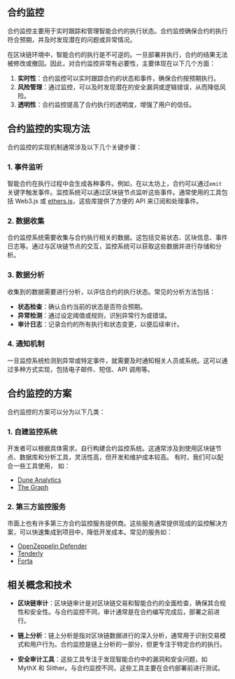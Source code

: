 ## 合约监控

合约监控主要用于实时跟踪和管理智能合约的执行状态。合约监控确保合约的执行符合预期，并及时发现潜在的问题或异常情况。

在区块链环境中，智能合约的执行是不可逆的。一旦部署并执行，合约的结果无法被修改或撤回。因此，对合约监控非常有必要性，主要体现在以下几个方面：

1. **实时性**：合约监控可以实时跟踪合约的状态和事件，确保合约按预期执行。
2. **风险管理**：通过监控，可以及时发现潜在的安全漏洞或逻辑错误，从而降低风险。
3. **透明性**：合约监控提高了合约执行的透明度，增强了用户的信任。

## 合约监控的实现方法

合约监控的实现机制通常涉及以下几个关键步骤：

### 1. 事件监听

智能合约在执行过程中会生成各种事件。例如，在以太坊上，合约可以通过`emit`关键字触发事件。监控系统可以通过区块链节点监听这些事件。通常使用的工具包括 Web3.js 或 [ethers.js](https://learnblockchain.cn/tags/ethers.js?map=EVM)，这些库提供了方便的 API 来订阅和处理事件。

### 2. 数据收集

合约监控系统需要收集与合约执行相关的数据。这包括交易状态、区块信息、事件日志等。通过与区块链节点的交互，监控系统可以获取这些数据并进行存储和分析。

### 3. 数据分析

收集到的数据需要进行分析，以评估合约的执行状态。常见的分析方法包括：

- **状态检查**：确认合约当前的状态是否符合预期。
- **异常检测**：通过设定阈值或规则，识别异常行为或错误。
- **审计日志**：记录合约的所有执行和状态变更，以便后续审计。

### 4. 通知机制

一旦监控系统检测到异常或特定事件，就需要及时通知相关人员或系统。这可以通过多种方式实现，包括电子邮件、短信、API 调用等。

## 合约监控的方案

合约监控的方案可以分为以下几类：

### 1. 自建监控系统

开发者可以根据具体需求，自行构建合约监控系统。这通常涉及到使用区块链节点、数据库和分析工具，灵活性高，但开发和维护成本较高。
有时，我们可以配合一些工具使用， 如：

- [Dune Analytics](https://dune.com/)
- [The Graph](https://thegraph.com/)


### 2. 第三方监控服务

市面上也有许多第三方合约监控服务提供商。这些服务通常提供现成的监控解决方案，可以快速集成到项目中，降低开发成本。常见的服务如：
- [OpenZeppelin Defender](https://defender.openzeppelin.com/)
- [Tenderly](https://tenderly.co/)
- [Forta](https://forta.org/)
 

## 相关概念和技术

- **区块链审计**：区块链审计是对区块链交易和智能合约的全面检查，确保其合规性和安全性。与合约监控不同，审计通常是在合约编写完成后，部署之前进行。
  
- **链上分析**：链上分析是指对区块链数据进行的深入分析，通常用于识别交易模式和用户行为。合约监控是链上分析的一部分，但更专注于特定合约的执行。

- **安全审计工具**：这些工具专注于发现智能合约中的漏洞和安全问题，如 MythX 和 Slither。与合约监控不同，这些工具主要在合约部署前进行测试。


